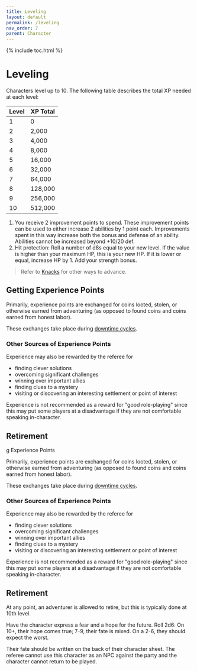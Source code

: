 ```yaml
---
title: Leveling
layout: default
permalink: /leveling
nav_order: 7
parent: Character
---
```


{% include toc.html %}

# Leveling
Characters level up to 10. The following table describes the total XP needed at each level: 

| Level | XP Total |
| ----- | -------- |
| 1     | 0        |
| 2     | 2,000     |
| 3     | 4,000     |
| 4     | 8,000    |
| 5     | 16,000    |
| 6     | 32,000   |
| 7     | 64,000   |
| 8     | 128,000   |
| 9     | 256,000  |
| 10    | 512,000  |

1. You receive 2 improvement points to spend. These improvement points can be used to either increase 2 abilities by 1 point each. Improvements spent in this way increase both the bonus and defense of an ability. Abilities cannot be increased beyond +10/20 def.
2. Hit protection: Roll a number of d8s equal to your new level. If the value is higher than your maximum HP, this is your new HP. If it is lower or equal, increase HP by 1. Add your strength bonus.

> Refer to [Knacks](Knacks.md) for other ways to advance.


## Getting Experience Points

Primarily, experience points are exchanged for coins looted, stolen, or otherwise earned from adventuring (as opposed to found coins and coins earned from honest labor).

These exchanges take place during [downtime cycles](downtimecycle.md).

### Other Sources of Experience Points

Experience may also be rewarded by the referee for 

- finding clever solutions
- overcoming significant challenges
- winning over important allies
- finding clues to a mystery
- visiting or discovering an interesting settlement or point of interest

Experience is not recommended as a reward for "good role-playing" since this may put some players at a disadvantage if they are not comfortable speaking in-character. 

## Retirement
g Experience Points

Primarily, experience points are exchanged for coins looted, stolen, or otherwise earned from adventuring (as opposed to found coins and coins earned from honest labor).

These exchanges take place during [downtime cycles](downtimecycle.md).

### Other Sources of Experience Points

Experience may also be rewarded by the referee for 

- finding clever solutions
- overcoming significant challenges
- winning over important allies
- finding clues to a mystery
- visiting or discovering an interesting settlement or point of interest

Experience is not recommended as a reward for "good role-playing" since this may put some players at a disadvantage if they are not comfortable speaking in-character. 

## Retirement

At any point, an adventurer is allowed to retire, but this is typically done at 10th level.

Have the character express a fear and a hope for the future. Roll 2d6: On 10+, their hope comes true; 7-9, their fate is mixed. On a 2-6, they should expect the worst.

Their fate should be written on the back of their character sheet. The referee cannot use this character as an NPC against the party and the character cannot return to be played.
